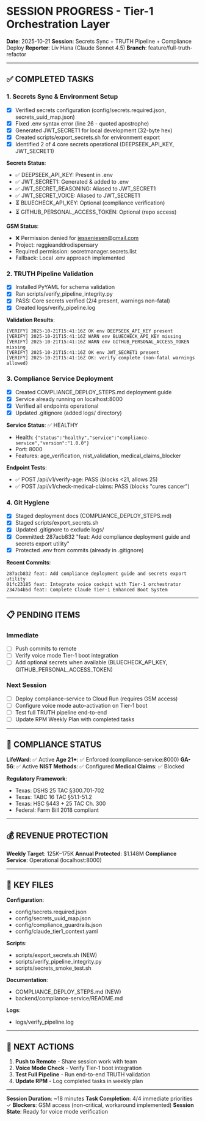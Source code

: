 # SESSION PROGRESS - Tier-1 Orchestration Layer

**Date**: 2025-10-21
**Session**: Secrets Sync + TRUTH Pipeline + Compliance Deploy
**Reporter**: Liv Hana (Claude Sonnet 4.5)
**Branch**: feature/full-truth-refactor

---

## ✅ COMPLETED TASKS

### 1. Secrets Sync & Environment Setup

- [x] Verified secrets configuration (config/secrets.required.json, secrets_uuid_map.json)
- [x] Fixed .env syntax error (line 26 - quoted apostrophe)
- [x] Generated JWT_SECRET1 for local development (32-byte hex)
- [x] Created scripts/export_secrets.sh for environment export
- [x] Identified 2 of 4 core secrets operational (DEEPSEEK_API_KEY, JWT_SECRET1)

**Secrets Status**:

- ✅ DEEPSEEK_API_KEY: Present in .env
- ✅ JWT_SECRET1: Generated & added to .env
- ✅ JWT_SECRET_REASONING: Aliased to JWT_SECRET1
- ✅ JWT_SECRET_VOICE: Aliased to JWT_SECRET1
- ⏳ BLUECHECK_API_KEY: Optional (compliance verification)
- ⏳ GITHUB_PERSONAL_ACCESS_TOKEN: Optional (repo access)

**GSM Status**:

- ❌ Permission denied for <jesseniesen@gmail.com>
- Project: reggieanddrodispensary
- Required permission: secretmanager.secrets.list
- Fallback: Local .env approach implemented

### 2. TRUTH Pipeline Validation

- [x] Installed PyYAML for schema validation
- [x] Ran scripts/verify_pipeline_integrity.py
- [x] PASS: Core secrets verified (2/4 present, warnings non-fatal)
- [x] Created logs/verify_pipeline.log

**Validation Results**:

```
[VERIFY] 2025-10-21T15:41:16Z OK env DEEPSEEK_API_KEY present
[VERIFY] 2025-10-21T15:41:16Z WARN env BLUECHECK_API_KEY missing
[VERIFY] 2025-10-21T15:41:16Z WARN env GITHUB_PERSONAL_ACCESS_TOKEN missing
[VERIFY] 2025-10-21T15:41:16Z OK env JWT_SECRET1 present
[VERIFY] 2025-10-21T15:41:16Z OK: verify complete (non-fatal warnings allowed)
```

### 3. Compliance Service Deployment

- [x] Created COMPLIANCE_DEPLOY_STEPS.md deployment guide
- [x] Service already running on localhost:8000
- [x] Verified all endpoints operational
- [x] Updated .gitignore (added logs/ directory)

**Service Status**: ✅ HEALTHY

- Health: `{"status":"healthy","service":"compliance-service","version":"1.0.0"}`
- Port: 8000
- Features: age_verification, nist_validation, medical_claims_blocker

**Endpoint Tests**:

- ✅ POST /api/v1/verify-age: PASS (blocks <21, allows 25)
- ✅ POST /api/v1/check-medical-claims: PASS (blocks "cures cancer")

### 4. Git Hygiene

- [x] Staged deployment docs (COMPLIANCE_DEPLOY_STEPS.md)
- [x] Staged scripts/export_secrets.sh
- [x] Updated .gitignore to exclude logs/
- [x] Committed: 287acb832 "feat: Add compliance deployment guide and secrets export utility"
- [x] Protected .env from commits (already in .gitignore)

**Recent Commits**:

```
287acb832 feat: Add compliance deployment guide and secrets export utility
01fc23185 feat: Integrate voice cockpit with Tier-1 orchestrator
2347b4b5d feat: Complete Claude Tier-1 Enhanced Boot System
```

---

## 📋 PENDING ITEMS

### Immediate

- [ ] Push commits to remote
- [ ] Verify voice mode Tier-1 boot integration
- [ ] Add optional secrets when available (BLUECHECK_API_KEY, GITHUB_PERSONAL_ACCESS_TOKEN)

### Next Session

- [ ] Deploy compliance-service to Cloud Run (requires GSM access)
- [ ] Configure voice mode auto-activation on Tier-1 boot
- [ ] Test full TRUTH pipeline end-to-end
- [ ] Update RPM Weekly Plan with completed tasks

---

## 🎯 COMPLIANCE STATUS

**LifeWard**: ✅ Active
**Age 21+**: ✅ Enforced (compliance-service:8000)
**GA-56**: ✅ Active
**NIST Methods**: ✅ Configured
**Medical Claims**: ✅ Blocked

**Regulatory Framework**:

- Texas: DSHS 25 TAC §300.701-702
- Texas: TABC 16 TAC §51.1-51.2
- Texas: HSC §443 + 25 TAC Ch. 300
- Federal: Farm Bill 2018 compliant

---

## 💰 REVENUE PROTECTION

**Weekly Target**: $125K–$175K
**Annual Protected**: $1.148M
**Compliance Service**: Operational (localhost:8000)

---

## 📁 KEY FILES

**Configuration**:

- config/secrets.required.json
- config/secrets_uuid_map.json
- config/compliance_guardrails.json
- config/claude_tier1_context.yaml

**Scripts**:

- scripts/export_secrets.sh (NEW)
- scripts/verify_pipeline_integrity.py
- scripts/secrets_smoke_test.sh

**Documentation**:

- COMPLIANCE_DEPLOY_STEPS.md (NEW)
- backend/compliance-service/README.md

**Logs**:

- logs/verify_pipeline.log

---

## 🔄 NEXT ACTIONS

1. **Push to Remote** - Share session work with team
2. **Voice Mode Check** - Verify Tier-1 boot integration
3. **Test Full Pipeline** - Run end-to-end TRUTH validation
4. **Update RPM** - Log completed tasks in weekly plan

---

**Session Duration**: ~18 minutes
**Task Completion**: 4/4 immediate priorities ✓
**Blockers**: GSM access (non-critical, workaround implemented)
**Session State**: Ready for voice mode verification
